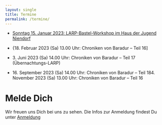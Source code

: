 ```yaml
---
layout: single
title: Termine
permalink: /termine/
---
```



* [Sonntag 15\. Januar 2023: LARP-Bastel-Workshop im Haus der Jugend Niendorf](/events/bastellarp)

* {18\. Februar 2023 (Sa) 13.00 Uhr: Chroniken von Baradur – Teil 16]

* 3\. Juni 2023 (Sa) 14.00 Uhr: Chroniken von Baradur – Teil 17 (Übernachtungs-LARP)

* 16\. September 2023 (Sa) 14.00 Uhr: Chroniken von Baradur – Teil 184. November 2023 (Sa) 13.00 Uhr: Chroniken von Baradur – Teil 16


# Melde Dich

Wir freuen uns Dich bei uns zu sehen.
Die Infos zur Anmeldung findest Du unter [Anmeldung](./anmeldung/)